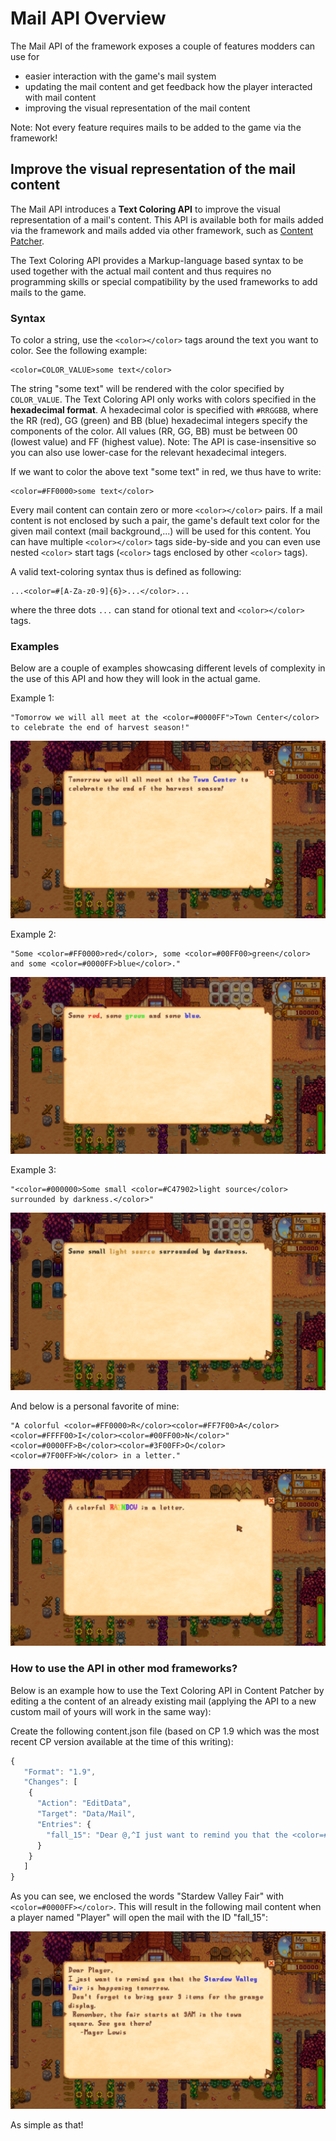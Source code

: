 # Mail API Overview

The Mail API of the framework exposes a couple of features modders can use for 
* easier interaction with the game's mail system
* updating the mail content and get feedback how the player interacted with mail content
* improving the visual representation of the mail content

Note: Not every feature requires mails to be added to the game via the framework!

## Improve the visual representation of the mail content
The Mail API introduces a **Text Coloring API** to improve the visual representation of a mail's content. This API is available both for mails 
added via the framework and mails added via other framework, such as [Content Patcher](https://github.com/Pathoschild/StardewMods/tree/develop/ContentPatcher).

The Text Coloring API provides a Markup-language based syntax to be used together with the actual mail content and thus requires no programming skills 
or special compatibility by the used frameworks to add mails to the game.

### Syntax

To color a string, use the `<color></color>` tags around the text you want to color. See the following example:
```
<color=COLOR_VALUE>some text</color>
```
The string "some text" will be rendered with the color specified by `COLOR_VALUE`. The Text Coloring API only works with colors specified in 
the **hexadecimal format**.  A hexadecimal color is specified with `#RRGGBB`, where the RR (red), GG (green) and BB (blue) hexadecimal integers 
specify the components of the color. All values (RR, GG, BB) must be between 00 (lowest value) and FF (highest value). Note: The API is 
case-insensitive so you can also use lower-case for the relevant hexadecimal integers.

If we want to color the above text "some text" in red, we thus have to write:
```
<color=#FF0000>some text</color>
```

Every mail content can contain zero or more `<color></color>` pairs. If a mail content is not enclosed by such a pair, the game's default 
text color for the given mail context (mail background,...) will be used for this content. You can have multiple `<color></color>` 
tags side-by-side and you can even use nested `<color>` start tags (`<color>` tags enclosed by other `<color>` tags).

A valid text-coloring syntax thus is defined as following:
```
...<color=#[A-Za-z0-9]{6}>...</color>...
```
where the three dots `...` can stand for otional text and `<color></color>` tags.

### Examples

Below are a couple of examples showcasing different levels of complexity in the use of this API and how they will look in the actual game.

Example 1:
```
"Tomorrow we will all meet at the <color=#0000FF">Town Center</color> to celebrate the end of harvest season!"
```
![](../../../docs/images/mail-service-text-coloring-api-example-1.png)

Example 2:
```
"Some <color=#FF0000>red</color>, some <color=#00FF00>green</color> and some <color=#0000FF>blue</color>."
```
![](../../../docs/images/mail-service-text-coloring-api-example-2.png)

Example 3:
```
"<color=#000000>Some small <color=#C47902>light source</color> surrounded by darkness.</color>"
```
![](../../../docs/images/mail-service-text-coloring-api-example-3.png)

And below is a personal favorite of mine:
```
"A colorful <color=#FF0000>R</color><color=#FF7F00>A</color><color=#FFFF00>I</color><color=#00FF00>N</color>"<color=#0000FF>B</color><color=#3F00FF>O</color><color=#7F00FF>W</color> in a letter."
```
![](../../../docs/images/mail-service-text-coloring-api-example-rainbow.png)

### How to use the API in other mod frameworks?

Below is an example how to use the Text Coloring API in Content Patcher by editing a the content of an already existing mail (applying the 
API to a new custom mail of yours will work in the same way):

Create the following content.json file (based on CP 1.9 which was the most recent CP version available at the time of this writing):
```js
{
   "Format": "1.9",
   "Changes": [
    {
      "Action": "EditData",
      "Target": "Data/Mail",
      "Entries": {
        "fall_15": "Dear @,^I just want to remind you that the <color=#0000FF>Stardew Valley Fair</color> is happening tomorrow.^ Don't forget to bring your 9 items for the grange display.^ Remember, the fair starts at 9AM in the town square. See you there!^   -Mayor Lewis"
      }
    }
   ]
}
```
As you can see, we enclosed the words "Stardew Valley Fair" with `<color=#0000FF></color>`. This will result in the following mail content when a player named "Player" will open the mail with the ID "fall_15":

![](../../../docs/images/mail-service-cp-edit-example.png)

As simple as that!
